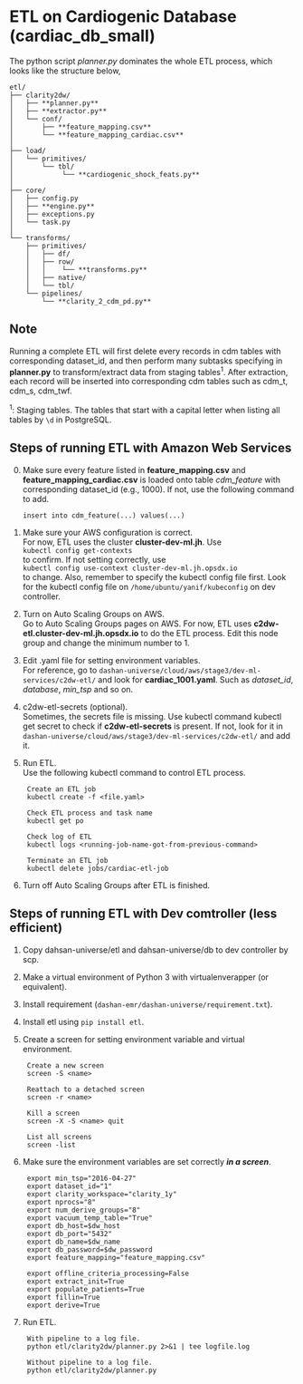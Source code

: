 # ETL on Cardiogenic Database (cardiac_db_small)

The python script *planner.py* dominates the whole ETL process, which looks like the structure below,

```
etl/  
├── clarity2dw/  
│   ├── **planner.py**  
│   ├── **extractor.py**  
│   └── conf/  
│       ├── **feature_mapping.csv**  
│       └── **feature_mapping_cardiac.csv**  
│  
├── load/  
│   └── primitives/  
│       └── tbl/  
│            └── **cardiogenic_shock_feats.py**  
│  
├── core/  
│   ├── config.py  
│   ├── **engine.py**  
│   ├── exceptions.py  
│   └── task.py  
│  
└── transforms/  
    ├── primitives/  
    │   ├── df/  
    │   ├── row/  
    │   │    └── **transforms.py**  
    │   ├── native/  
    │   └── tbl/  
    └── pipelines/
        └── **clarity_2_cdm_pd.py**
```


## Note

Running a complete ETL will first delete every records in cdm tables with corresponding dataset_id, and then perform many subtasks specifying in **planner.py** to transform/extract data from staging tables<sup>1</sup>. After extraction, each record will be inserted into corresponding cdm tables such as cdm_t, cdm_s, cdm_twf.

<sup>1</sup>: Staging tables. The tables that start with a capital letter when listing all tables by `\d` in PostgreSQL.


## Steps of running ETL with Amazon Web Services    

0. Make sure every feature listed in **feature_mapping.csv** and **feature_mapping_cardiac.csv** is loaded onto table *cdm_feature* with corresponding dataset_id (e.g., 1000). If not, use the following command to add.

      `insert into cdm_feature(...) values(...)`

1. Make sure your AWS configuration is correct.  
 For now, ETL uses the cluster **cluster-dev-ml.jh**. Use  
  `kubectl config get-contexts`  
   to confirm. If not setting correctly, use  
  `kubectl config use-context cluster-dev-ml.jh.opsdx.io`  
  to change. Also, remember to specify the kubectl config file first. Look for the kubectl config file on `/home/ubuntu/yanif/kubeconfig` on dev controller.
       
2. Turn on Auto Scaling Groups on AWS.  
  Go to Auto Scaling Groups pages on AWS. For now, ETL uses **c2dw-etl.cluster-dev-ml.jh.opsdx.io** to do the ETL process. Edit this node group and change the minimum number to 1.  

3. Edit .yaml file for setting environment variables.   
       For reference, go to `dashan-universe/cloud/aws/stage3/dev-ml-services/c2dw-etl/` and look for **cardiac_1001.yaml**. Such as *dataset_id*, *database*, *min_tsp* and so on.

4. c2dw-etl-secrets (optional).  
       Sometimes, the secrets file is missing. Use kubectl command kubectl get secret to check if **c2dw-etl-secrets** is present. If not, look for it in `dashan-universe/cloud/aws/stage3/dev-ml-services/c2dw-etl/` and add it.  
 
5. Run ETL.  
        Use the following kubectl command to control ETL process.    

        Create an ETL job   
        kubectl create -f <file.yaml>            

        Check ETL process and task name    
        kubectl get po   

        Check log of ETL 
        kubectl logs <running-job-name-got-from-previous-command>  

        Terminate an ETL job  
        kubectl delete jobs/cardiac-etl-job   
        

6. Turn off Auto Scaling Groups after ETL is finished.  
    

## Steps of running ETL with Dev comtroller (less efficient)

1. Copy dahsan-universe/etl and dahsan-universe/db to dev controller by scp.

2. Make a virtual environment of Python 3 with virtualenverapper (or equivalent).

3. Install requirement (`dashan-emr/dashan-universe/requirement.txt`).

4. Install etl using `pip install etl`.

5. Create a screen for setting environment variable and virtual environment.
    
        Create a new screen  
        screen -S <name>  

        Reattach to a detached screen  
        screen -r <name>  

        Kill a screen  
        screen -X -S <name> quit      

        List all screens   
        screen -list  
    
6. Make sure the environment variables are set correctly ***in a screen***.

        export min_tsp="2016-04-27"  
        export dataset_id="1"  
        export clarity_workspace="clarity_1y"  
        export nprocs="8"  
        export num_derive_groups="8"  
        export vacuum_temp_table="True"  
        export db_host=$dw_host  
        export db_port="5432"  
        export db_name=$dw_name  
        export db_password=$dw_password  
        export feature_mapping="feature_mapping.csv"  

        export offline_criteria_processing=False  
        export extract_init=True  
        export populate_patients=True  
        export fillin=True  
        export derive=True  

7. Run ETL. 

        With pipeline to a log file.  
        python etl/clarity2dw/planner.py 2>&1 | tee logfile.log    

        Without pipeline to a log file.  
        python etl/clarity2dw/planner.py 
        

 
